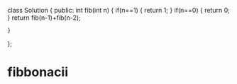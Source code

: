 class Solution {
public:
    int fib(int n) {
       if(n==1)
       {
           return 1;
       }
       if(n==0)
       {
           return 0;
       }
        return fib(n-1)+fib(n-2);
        
    }
};

# fibbonacii
